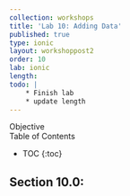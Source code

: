```yaml
---
collection: workshops
title: 'Lab 10: Adding Data'
published: true
type: ionic
layout: workshoppost2
order: 10
lab: ionic
length:
todo: |
    * Finish lab
    * update length
---
```


<div class="fake-h2">Objective</div>

<div class="fake-h2">Table of Contents</div>

* TOC
{:toc}

## Section 10.0: